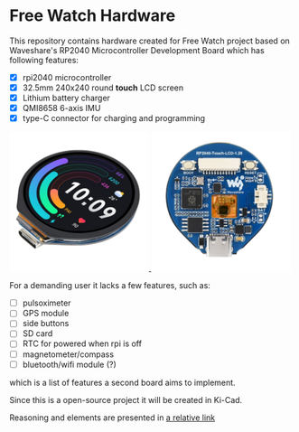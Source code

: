 Free Watch Hardware
===================

This repository contains hardware created for Free Watch project based on Waveshare's RP2040 Microcontroller Development Board which has following features:
- [X] rpi2040 microcontroller
- [X] 32.5mm 240x240 round **touch** LCD screen 
- [X] Lithium battery charger
- [X] QMI8658 6-axis IMU
- [X] type-C connector for charging and programming

<a href="https://www.waveshare.com/RP2040-Touch-LCD-1.28.htm">
<img src="assets/board1.png" width=49% />
</a>
<a href="https://www.waveshare.com/RP2040-Touch-LCD-1.28.htm">
<img src="assets/board2.png" width=49% />
</a>


For a demanding user it lacks a few features, such as:
- [ ] pulsoximeter
- [ ] GPS module
- [ ] side buttons
- [ ] SD card 
- [ ] RTC for powered when rpi is off 
- [ ] magnetometer/compass
- [ ] bluetooth/wifi module (?)

which is a list of features a second board aims to implement.

Since this is a open-source project it will be created in Ki-Cad. 

Reasoning and elements are presented in [a relative link](PARTS.md)
